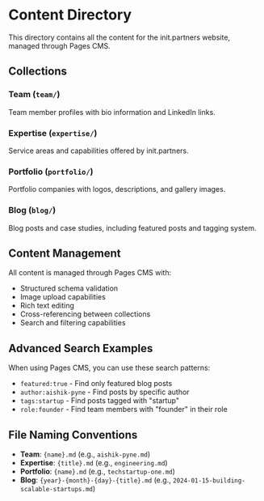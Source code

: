 # Content Directory

This directory contains all the content for the init.partners website, managed through Pages CMS.

## Collections

### Team (`team/`)
Team member profiles with bio information and LinkedIn links.

### Expertise (`expertise/`)
Service areas and capabilities offered by init.partners.

### Portfolio (`portfolio/`)
Portfolio companies with logos, descriptions, and gallery images.

### Blog (`blog/`)
Blog posts and case studies, including featured posts and tagging system.

## Content Management

All content is managed through Pages CMS with:
- Structured schema validation
- Image upload capabilities
- Rich text editing
- Cross-referencing between collections
- Search and filtering capabilities

## Advanced Search Examples

When using Pages CMS, you can use these search patterns:

- `featured:true` - Find only featured blog posts
- `author:aishik-pyne` - Find posts by specific author
- `tags:startup` - Find posts tagged with "startup"
- `role:founder` - Find team members with "founder" in their role

## File Naming Conventions

- **Team**: `{name}.md` (e.g., `aishik-pyne.md`)
- **Expertise**: `{title}.md` (e.g., `engineering.md`)
- **Portfolio**: `{name}.md` (e.g., `techstartup-one.md`)
- **Blog**: `{year}-{month}-{day}-{title}.md` (e.g., `2024-01-15-building-scalable-startups.md`)